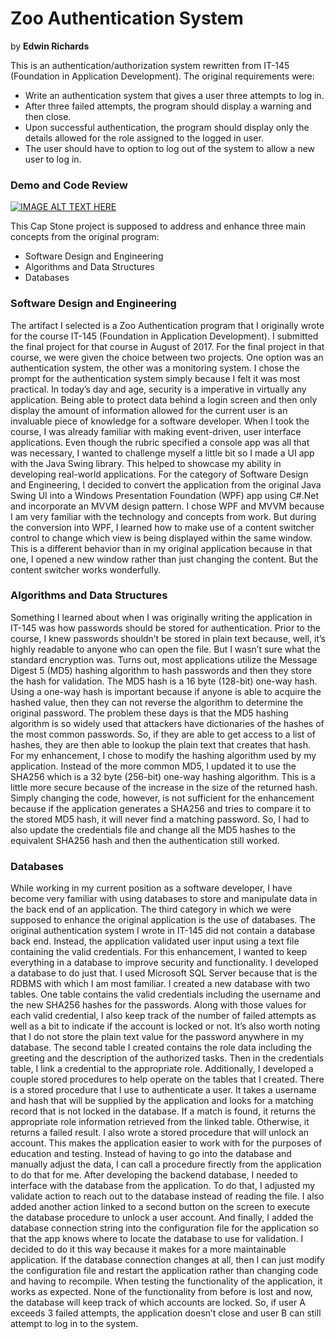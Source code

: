# Zoo Authentication System

by **Edwin Richards** 

This is an authentication/authorization system rewritten from IT-145 (Foundation in Application Development). The original requirements were: 
* Write an authentication system that gives a user three attempts to log in. 
* After three failed attempts, the program should display a warning and then close.
* Upon successful authentication, the program should display only the details allowed for the role assigned to the logged in user.
* The user should have to option to log out of the system to allow a new user to log in.

### Demo and Code Review
[![IMAGE ALT TEXT HERE](https://img.youtube.com/vi/ZPmXtRK2rYw/0.jpg)](https://www.youtube.com/watch?v=ZPmXtRK2rYw)

This Cap Stone project is supposed to address and enhance three main concepts from the original program:
* Software Design and Engineering
* Algorithms and Data Structures
* Databases

### Software Design and Engineering
  The artifact I selected is a Zoo Authentication program that I originally wrote for the course IT-145 (Foundation in Application Development). I submitted the final project for that course in August of 2017. For the final project in that course, we were given the choice between two projects. One option was an authentication system, the other was a monitoring system. I chose the prompt for the authentication system simply because I felt it was most practical. In today’s day and age, security is a imperative in virtually any application. Being able to protect data behind a login screen and then only display the amount of information allowed for the current user is an invaluable piece of knowledge for a software developer.
  When I took the course, I was already familiar with making event-driven, user interface applications. Even though the rubric specified a console app was all that was necessary, I wanted to challenge myself a little bit so I made a UI app with the Java Swing library. This helped to showcase my ability in developing real-world applications.
  For the category of Software Design and Engineering, I decided to convert the application from the original Java Swing UI into a Windows Presentation Foundation (WPF) app using C#.Net and incorporate an MVVM design pattern. 
  I chose WPF and MVVM because I am very familiar with the technology and concepts from work. But during the conversion into WPF, I learned how to make use of a content switcher control to change which view is being displayed within the same window. This is a different behavior than in my original application because in that one, I opened a new window rather than just changing the content. But the content switcher works wonderfully.

### Algorithms and Data Structures
  Something I learned about when I was originally writing the application in IT-145 was how passwords should be stored for authentication. Prior to the course, I knew passwords shouldn’t be stored in plain text because, well, it’s highly readable to anyone who can open the file. But I wasn’t sure what the standard encryption was. Turns out, most applications utilize the Message Digest 5 (MD5) hashing algorithm to hash passwords and then they store the hash for validation. The MD5 hash is a 16 byte (128-bit) one-way hash. Using a one-way hash is important because if anyone is able to acquire the hashed value, then they can not reverse the algorithm to determine the original password. The problem these days is that the MD5 hashing algorithm is so widely used that attackers have dictionaries of the hashes of the most common passwords. So, if they are able to get access to a list of hashes, they are then able to lookup the plain text that creates that hash. 
  For my enhancement, I chose to modify the hashing algorithm used by my application. Instead of the more common MD5, I updated it to use the SHA256 which is a 32 byte (256-bit) one-way hashing algorithm. This is a little more secure because of the increase in the size of the returned hash. 
  Simply changing the code, however, is not sufficient for the enhancement because if the application generates a SHA256 and tries to compare it to the stored MD5 hash, it will never find a matching password. So, I had to also update the credentials file and change all the MD5 hashes to the equivalent SHA256 hash and then the authentication still worked.

### Databases
  While working in my current position as a software developer, I have become very familiar with using databases to store and manipulate data in the back end of an application. The third category in which we were supposed to enhance the original application is the use of databases. The original authentication system I wrote in IT-145 did not contain a database back end. Instead, the application validated user input using a text file containing the valid credentials. For this enhancement, I wanted to keep everything in a database to improve security and functionality. 
  I developed a database to do just that. I used Microsoft SQL Server because that is the RDBMS with which I am most familiar. I created a new database with two tables. One table contains the valid credentials including the username and the new SHA256 hashes for the passwords. Along with those values for each valid credential, I also keep track of the number of failed attempts as well as a bit to indicate if the account is locked or not. It’s also worth noting that I do not store the plain text value for the password anywhere in my database. 
  The second table I created contains the role data including the greeting and the description of the authorized tasks. Then in the credentials table, I link a credential to the appropriate role.
  Additionally, I developed a couple stored procedures to help operate on the tables that I created. There is a stored procedure that I use to authenticate a user. It takes a username and hash that will be supplied by the application and looks for a matching record that is not locked in the database. If a match is found, it returns the appropriate role information retrieved from the linked table. Otherwise, it returns a failed result. I also wrote a stored procedure that will unlock an account. This makes the application easier to work with for the purposes of education and testing. Instead of having to go into the database and manually adjust the data, I can call a procedure firectly from the application to do that for me.
  After developing the backend database, I needed to interface with the database from the application. To do that, I adjusted my validate action to reach out to the database instead of reading the file. I also added another action linked to a second button on the screen to execute the database procedure to unlock a user account. And finally, I added the database connection string into the configuration file for the application so that the app knows where to locate the database to use for validation. 
  I decided to do it this way because it makes for a more maintainable application. If the database connection changes at all, then I can just modify the configuration file and restart the application rather than changing code and having to recompile. When testing the functionality of the application, it works as expected. None of the functionality from before is lost and now, the database will keep track of which accounts are locked. So, if user A exceeds 3 failed attempts, the application doesn’t close and user B can still attempt to log in to the system.
